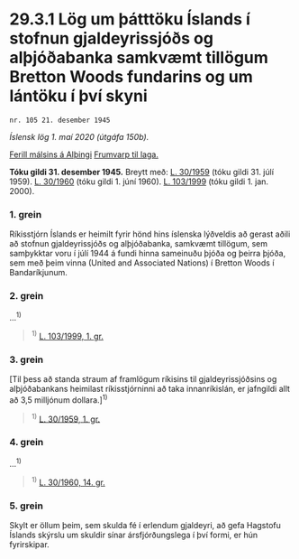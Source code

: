 # 29.3.1 Lög um þátttöku Íslands í stofnun gjaldeyrissjóðs og alþjóðabanka samkvæmt tillögum Bretton Woods fundarins og um lántöku í því skyni

`nr. 105 21. desember 1945`

_Íslensk lög 1. maí 2020 (útgáfa 150b)._

[Ferill málsins á Alþingi](https://www.althingi.is/thingstorf/thingmalalistar-eftir-thingum/ferill/?ltg=64&mnr=152)
[Frumvarp til laga.](https://www.althingi.is/altext/64/s/pdf/0365.pdf)

**Tóku gildi 31. desember 1945.**
Breytt með:
[L. 30/1959](https://althingi.is/altext/stjtnr.html#1959030) (tóku gildi 31. júlí 1959).
[L. 30/1960](https://althingi.is/altext/stjtnr.html#1960030) (tóku gildi 1. júní 1960).
[L. 103/1999](https://althingi.is/altext/stjt/1999.103.html) (tóku gildi 1. jan. 2000).

### 1. grein

Ríkisstjórn Íslands er heimilt fyrir hönd hins íslenska lýðveldis að gerast aðili að stofnun gjaldeyrissjóðs og alþjóðabanka, samkvæmt tillögum, sem samþykktar voru í júlí 1944 á fundi hinna sameinuðu þjóða og þeirra þjóða, sem með þeim vinna (United and Associated Nations) í Bretton Woods í Bandaríkjunum.

### 2. grein

…<sup>1)</sup> 

> <sup>1)</sup> [L. 103/1999, 1. gr.](https://althingi.is/altext/stjt/1999.103.html)

### 3. grein

[Til þess að standa straum af framlögum ríkisins til gjaldeyrissjóðsins og alþjóðabankans heimilast ríkisstjórninni að taka innanríkislán, er jafngildi allt að 3,5 milljónum dollara.]<sup>1)</sup> 

> <sup>1)</sup> [L. 30/1959, 1. gr.](https://althingi.is/altext/stjtnr.html#1959030?g1)

### 4. grein

…<sup>1)</sup> 

> <sup>1)</sup> [L. 30/1960, 14. gr.](https://althingi.is/altext/stjtnr.html#1960030?g14)

### 5. grein

Skylt er öllum þeim, sem skulda fé í erlendum gjaldeyri, að gefa Hagstofu Íslands skýrslu um skuldir sínar ársfjórðungslega í því formi, er hún fyrirskipar.
